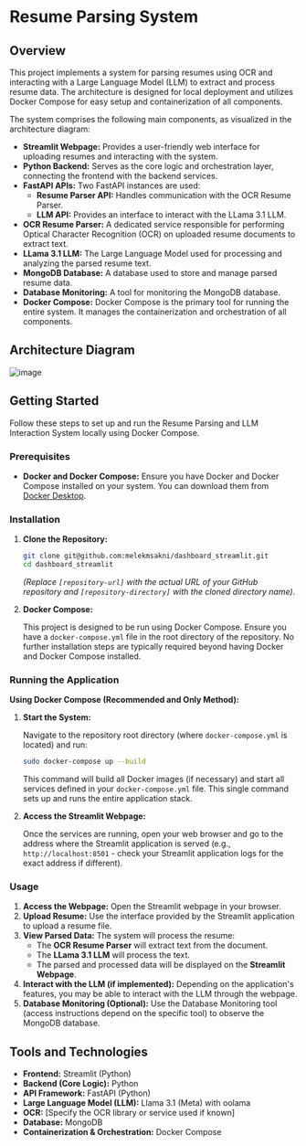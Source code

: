 # Resume Parsing System

## Overview

This project implements a system for parsing resumes using OCR and interacting with a Large Language Model (LLM) to extract and process resume data. The architecture is designed for local deployment and utilizes Docker Compose for easy setup and containerization of all components.

The system comprises the following main components, as visualized in the architecture diagram:

*   **Streamlit Webpage:** Provides a user-friendly web interface for uploading resumes and interacting with the system.
*   **Python Backend:**  Serves as the core logic and orchestration layer, connecting the frontend with the backend services.
*   **FastAPI APIs:**  Two FastAPI instances are used:
    *   **Resume Parser API:**  Handles communication with the OCR Resume Parser.
    *   **LLM API:**  Provides an interface to interact with the LLama 3.1 LLM.
*   **OCR Resume Parser:**  A dedicated service responsible for performing Optical Character Recognition (OCR) on uploaded resume documents to extract text.
*   **LLama 3.1 LLM:**  The Large Language Model used for processing and analyzing the parsed resume text.
*   **MongoDB Database:**  A database used to store and manage parsed resume data.
*   **Database Monitoring:**  A tool for monitoring the MongoDB database.
*   **Docker Compose:**  Docker Compose is the primary tool for running the entire system. It manages the containerization and orchestration of all components.

## Architecture Diagram

![image](https://github.com/user-attachments/assets/8c7c7c75-b459-4802-ade5-d5e8e2a27435)



## Getting Started

Follow these steps to set up and run the Resume Parsing and LLM Interaction System locally using Docker Compose.

### Prerequisites

*   **Docker and Docker Compose:** Ensure you have Docker and Docker Compose installed on your system. You can download them from [Docker Desktop](https://www.docker.com/products/docker-desktop/).

### Installation

1.  **Clone the Repository:**

    ```bash
    git clone git@github.com:melekmsakni/dashboard_streamlit.git
    cd dashboard_streamlit
    ```

    *(Replace `[repository-url]` with the actual URL of your GitHub repository and `[repository-directory]` with the cloned directory name).*

2.  **Docker Compose:**

    This project is designed to be run using Docker Compose. Ensure you have a `docker-compose.yml` file in the root directory of the repository. No further installation steps are typically required beyond having Docker and Docker Compose installed.

### Running the Application

**Using Docker Compose (Recommended and Only Method):**

1.  **Start the System:**

    Navigate to the repository root directory (where `docker-compose.yml` is located) and run:

    ```bash
    sudo docker-compose up --build
    ```

    This command will build all Docker images (if necessary) and start all services defined in your `docker-compose.yml` file. This single command sets up and runs the entire application stack.

2.  **Access the Streamlit Webpage:**

    Once the services are running, open your web browser and go to the address where the Streamlit application is served (e.g., `http://localhost:8501` - check your Streamlit application logs for the exact address if different).

### Usage

1.  **Access the Webpage:** Open the Streamlit webpage in your browser.
2.  **Upload Resume:** Use the interface provided by the Streamlit application to upload a resume file.
3.  **View Parsed Data:** The system will process the resume:
    *   The **OCR Resume Parser** will extract text from the document.
    *   The **LLama 3.1 LLM** will process the text.
    *   The parsed and processed data will be displayed on the **Streamlit Webpage**.
4.  **Interact with the LLM (if implemented):** Depending on the application's features, you may be able to interact with the LLM through the webpage.
5.  **Database Monitoring (Optional):** Use the Database Monitoring tool (access instructions depend on the specific tool) to observe the MongoDB database.

## Tools and Technologies

*   **Frontend:** Streamlit (Python)
*   **Backend (Core Logic):** Python
*   **API Framework:** FastAPI (Python)
*   **Large Language Model (LLM):** Llama 3.1 (Meta) with oolama
*   **OCR:** [Specify the OCR library or service used if known]
*   **Database:** MongoDB
*   **Containerization & Orchestration:** Docker Compose


